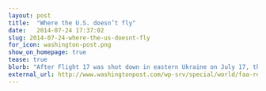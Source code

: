 ```yaml
---
layout: post
title:  "Where the U.S. doesn’t fly"
date:   2014-07-24 17:37:02
slug: 2014-07-24-where-the-us-doesnt-fly
for_icon: washington-post.png
show_on_homepage: true
tease: true
blurb: "After Flight 17 was shot down in eastern Ukraine on July 17, the Federal Aviation Administration expanded an existing regulation that prohibited certain flights from operating in the region."
external_url: http://www.washingtonpost.com/wp-srv/special/world/faa-restricted-airspace/
---
```


